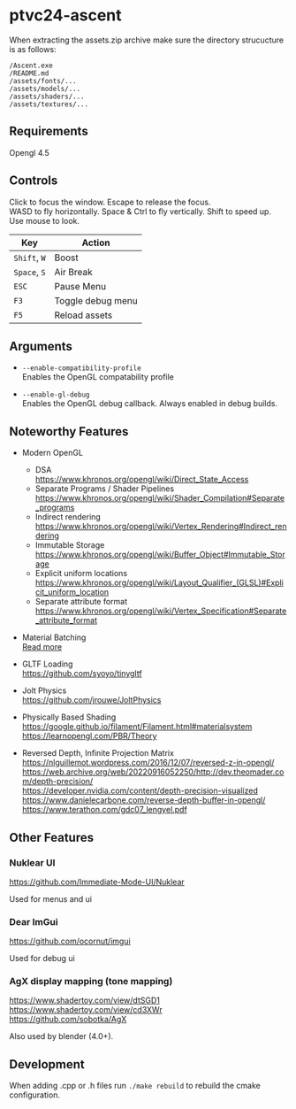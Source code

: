 # ptvc24-ascent

When extracting the assets.zip archive make sure the directory strucucture is as follows:
```
/Ascent.exe
/README.md
/assets/fonts/...
/assets/models/...
/assets/shaders/...
/assets/textures/...

```

## Requirements

Opengl 4.5

## Controls

Click to focus the window. Escape to release the focus.  
WASD to fly horizontally. Space & Ctrl to fly vertically. Shift to speed up.  
Use mouse to look.  

| Key          | Action            |
| ------------ | ----------------- |
| `Shift`, `W` | Boost             |
| `Space`, `S` | Air Break         |
| `ESC`        | Pause Menu        |
| `F3`         | Toggle debug menu |
| `F5`         | Reload assets     |

## Arguments
- `--enable-compatibility-profile`  
Enables the OpenGL compatability profile

- `--enable-gl-debug`  
Enables the OpenGL debug callback. Always enabled in debug builds.

## Noteworthy Features

- Modern OpenGL  
  - DSA  
  https://www.khronos.org/opengl/wiki/Direct_State_Access
  - Separate Programs / Shader Pipelines  
  https://www.khronos.org/opengl/wiki/Shader_Compilation#Separate_programs
  - Indirect rendering  
  https://www.khronos.org/opengl/wiki/Vertex_Rendering#Indirect_rendering
  - Immutable Storage  
  https://www.khronos.org/opengl/wiki/Buffer_Object#Immutable_Storage  
  - Explicit uniform locations  
  https://www.khronos.org/opengl/wiki/Layout_Qualifier_(GLSL)#Explicit_uniform_location
  - Separate attribute format  
  https://www.khronos.org/opengl/wiki/Vertex_Specification#Separate_attribute_format

- Material Batching  
[Read more](./docs/Rendering.md)

- GLTF Loading  
https://github.com/syoyo/tinygltf

- Jolt Physics  
https://github.com/jrouwe/JoltPhysics

- Physically Based Shading  
https://google.github.io/filament/Filament.html#materialsystem  
https://learnopengl.com/PBR/Theory

- Reversed Depth, Infinite Projection Matrix  
https://nlguillemot.wordpress.com/2016/12/07/reversed-z-in-opengl/  
https://web.archive.org/web/20220916052250/http://dev.theomader.com/depth-precision/  
https://developer.nvidia.com/content/depth-precision-visualized  
https://www.danielecarbone.com/reverse-depth-buffer-in-opengl/  
https://www.terathon.com/gdc07_lengyel.pdf

## Other Features

### Nuklear UI
https://github.com/Immediate-Mode-UI/Nuklear

Used for menus and ui

### Dear ImGui
https://github.com/ocornut/imgui

Used for debug ui

### AgX display mapping (tone mapping)
https://www.shadertoy.com/view/dtSGD1  
https://www.shadertoy.com/view/cd3XWr  
https://github.com/sobotka/AgX  

Also used by blender (4.0+).

## Development

When adding .cpp or .h files run `./make rebuild` to rebuild the cmake configuration.
